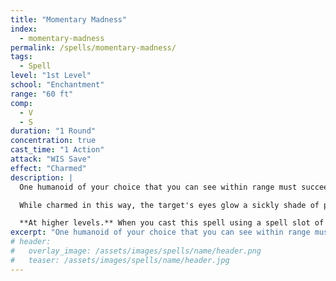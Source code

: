 ```yaml
---
title: "Momentary Madness"
index:
  - momentary-madness
permalink: /spells/momentary-madness/
tags:
  - Spell
level: "1st Level"
school: "Enchantment"
range: "60 ft"
comp:
  - V
  - S
duration: "1 Round"
concentration: true
cast_time: "1 Action"
attack: "WIS Save"
effect: "Charmed"
description: |
  One humanoid of your choice that you can see within range must succeed on a Wisdom saving throw or become charmed by you for the duration.

  While charmed in this way, the target's eyes glow a sickly shade of purple. The charmed target must use its action before or after moving to make a melee attack against a creature other than itself that you mentally choose. If you choose no creature or if none are within its reach, the charmed target acts normally.

  **At higher levels.** When you cast this spell using a spell slot of 2nd level or higher, you can target one additional creature for each slot level above 1st.
excerpt: "One humanoid of your choice that you can see within range must succeed on a Wisdom saving throw or become charmed by you for the duration."
# header:
#   overlay_image: /assets/images/spells/name/header.png
#   teaser: /assets/images/spells/name/header.jpg
---
```

